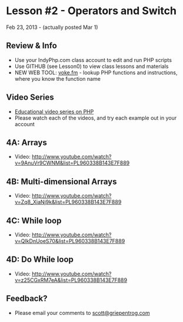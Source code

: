 Lesson #2 - Operators and Switch
===

Feb 23, 2013 - (actually posted Mar 1)

Review & Info
---
* Use your IndyPhp.com class account to edit and run PHP scripts
* Use GITHUB (see Lesson0) to view class lessons and materials
* NEW WEB TOOL: [voke.fm](http://voke.fm/) - lookup PHP functions and instructions, where you know the function name

Video Series
---
* [Educational video series on PHP](http://www.youtube.com/course?list=EC960338B143E7F889)
* Please watch each of the videos, and try each example out in your account

4A: Arrays
---
* Video: http://www.youtube.com/watch?v=9AnuVr9CWNM&list=PL960338B143E7F889

4B: Multi-dimensional Arrays
---
* Video: http://www.youtube.com/watch?v=Zq8_XiaNj9k&list=PL960338B143E7F889

4C: While loop
---
* Video: http://www.youtube.com/watch?v=QIkDnUoeS70&list=PL960338B143E7F889

4D: Do While loop
---
* Video: http://www.youtube.com/watch?v=z25CGxRM7eA&list=PL960338B143E7F889

Feedback?
---
* Please email your comments to [scott@griepentrog.com](mailto:scott@griepentrog.com)

